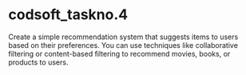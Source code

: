 # codsoft_taskno.4
Create a simple recommendation system that suggests items to users based on their preferences. You can use techniques like collaborative filtering or content-based filtering to recommend movies, books, or products to users.

